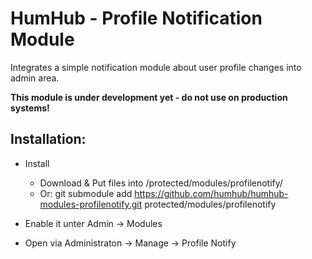 HumHub - Profile Notification Module
===========================

Integrates a simple notification module about user profile changes into admin area.

**This module is under development yet - do not use on production systems!**

Installation:
------------

- Install 
  - Download & Put files into /protected/modules/profilenotify/
  - Or: git submodule add https://github.com/humhub/humhub-modules-profilenotify.git protected/modules/profilenotify

- Enable it unter Admin -> Modules
- Open via Administraton -> Manage -> Profile Notify

